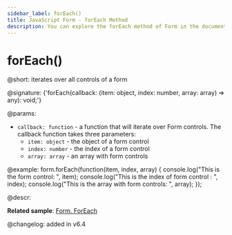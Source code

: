 ```yaml
---
sidebar_label: forEach()
title: JavaScript Form - forEach Method 
description: You can explore the forEach method of Form in the documentation of the DHTMLX JavaScript UI library. Browse developer guides and API reference, try out code examples and live demos, and download a free 30-day evaluation version of DHTMLX Suite.
---
```


# forEach()

@short: iterates over all controls of a form

@signature: {'forEach(callback: (item: object, index: number, array: array) => any): void;'}

@params:
- `callback: function` - a function that will iterate over Form controls. The callback function takes three parameters:
     - `item: object` - the object of a form control
     - `index: number` - the index of a form control
     - `array: array` - an array with form controls

@example:
form.forEach(function(item, index, array) {
    console.log("This is the form control: ", item);
    console.log("This is the index of form control : ", index);
    console.log("This is the array with form controls: ", array);
});

@descr:

**Related sample**: [Form. ForEach](https://snippet.dhtmlx.com/hqzqpavs)

@changelog: added in v6.4
